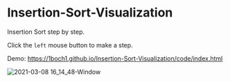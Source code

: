 # Insertion-Sort-Visualization
Insertion Sort step by step.

Click the `left` mouse button to make a step.

Demo: https://1boch1.github.io/Insertion-Sort-Visualization/code/index.html



![2021-03-08 16_14_48-Window](https://user-images.githubusercontent.com/69087218/110340379-79c68580-8029-11eb-87a3-9f7a6590d452.png)
